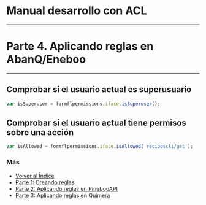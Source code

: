 # Manual desarrollo con ACL
---------------------------
# Parte 4. Aplicando reglas en AbanQ/Eneboo
-------------------------------------------

## Comprobar si el usuario actual es superusuario
  ```js
  var isSuperuser = formflpermissions.iface.isSuperuser();
  ```
## Comprobar si el usuario actual tiene permisos sobre una acción
  ```js
  var isAllowed = formflpermissions.iface.isAllowed('reciboscli/get');
  ```

### Más

  * [Volver al Índice](./index.md)
  * [Parte 1: Creando reglas](./createRules.md)
  * [Parte 2: Aplicando reglas en PinebooAPI](./pinebooApi.md)
  * [Parte 3: Aplicando reglas en Quimera](./quimera.md)
